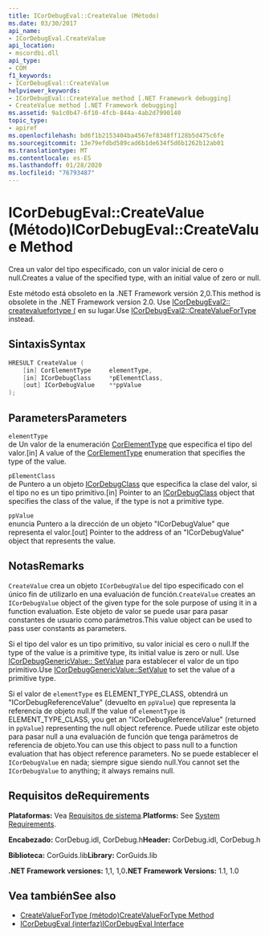 ```yaml
---
title: ICorDebugEval::CreateValue (Método)
ms.date: 03/30/2017
api_name:
- ICorDebugEval.CreateValue
api_location:
- mscordbi.dll
api_type:
- COM
f1_keywords:
- ICorDebugEval::CreateValue
helpviewer_keywords:
- ICorDebugEval::CreateValue method [.NET Framework debugging]
- CreateValue method [.NET Framework debugging]
ms.assetid: 9a1c0b47-6f10-4fcb-844a-4ab2d7990140
topic_type:
- apiref
ms.openlocfilehash: bd6f1b2153404ba4567ef8348ff128b5d475c6fe
ms.sourcegitcommit: 13e79efdbd589cad6b1de634f5d6b1262b12ab01
ms.translationtype: MT
ms.contentlocale: es-ES
ms.lasthandoff: 01/28/2020
ms.locfileid: "76793487"
---
```

# <a name="icordebugevalcreatevalue-method"></a><span data-ttu-id="1fe93-102">ICorDebugEval::CreateValue (Método)</span><span class="sxs-lookup"><span data-stu-id="1fe93-102">ICorDebugEval::CreateValue Method</span></span>
<span data-ttu-id="1fe93-103">Crea un valor del tipo especificado, con un valor inicial de cero o null.</span><span class="sxs-lookup"><span data-stu-id="1fe93-103">Creates a value of the specified type, with an initial value of zero or null.</span></span>  
  
 <span data-ttu-id="1fe93-104">Este método está obsoleto en la .NET Framework versión 2,0.</span><span class="sxs-lookup"><span data-stu-id="1fe93-104">This method is obsolete in the .NET Framework version 2.0.</span></span> <span data-ttu-id="1fe93-105">Use [ICorDebugEval2:: createvaluefortype (](icordebugeval2-createvaluefortype-method.md) en su lugar.</span><span class="sxs-lookup"><span data-stu-id="1fe93-105">Use [ICorDebugEval2::CreateValueForType](icordebugeval2-createvaluefortype-method.md) instead.</span></span>  
  
## <a name="syntax"></a><span data-ttu-id="1fe93-106">Sintaxis</span><span class="sxs-lookup"><span data-stu-id="1fe93-106">Syntax</span></span>  
  
```cpp  
HRESULT CreateValue (  
    [in] CorElementType     elementType,  
    [in] ICorDebugClass     *pElementClass,  
    [out] ICorDebugValue    **ppValue  
);  
```  
  
## <a name="parameters"></a><span data-ttu-id="1fe93-107">Parameters</span><span class="sxs-lookup"><span data-stu-id="1fe93-107">Parameters</span></span>  
 `elementType`  
 <span data-ttu-id="1fe93-108">de Un valor de la enumeración [CorElementType](../../../../docs/framework/unmanaged-api/metadata/corelementtype-enumeration.md) que especifica el tipo del valor.</span><span class="sxs-lookup"><span data-stu-id="1fe93-108">[in] A value of the [CorElementType](../../../../docs/framework/unmanaged-api/metadata/corelementtype-enumeration.md) enumeration that specifies the type of the value.</span></span>  
  
 `pElementClass`  
 <span data-ttu-id="1fe93-109">de Puntero a un objeto [ICorDebugClass](icordebugclass-interface.md) que especifica la clase del valor, si el tipo no es un tipo primitivo.</span><span class="sxs-lookup"><span data-stu-id="1fe93-109">[in] Pointer to an [ICorDebugClass](icordebugclass-interface.md) object that specifies the class of the value, if the type is not a primitive type.</span></span>  
  
 `ppValue`  
 <span data-ttu-id="1fe93-110">enuncia Puntero a la dirección de un objeto "ICorDebugValue" que representa el valor.</span><span class="sxs-lookup"><span data-stu-id="1fe93-110">[out] Pointer to the address of an "ICorDebugValue" object that represents the value.</span></span>  
  
## <a name="remarks"></a><span data-ttu-id="1fe93-111">Notas</span><span class="sxs-lookup"><span data-stu-id="1fe93-111">Remarks</span></span>  
 <span data-ttu-id="1fe93-112">`CreateValue` crea un objeto `ICorDebugValue` del tipo especificado con el único fin de utilizarlo en una evaluación de función.</span><span class="sxs-lookup"><span data-stu-id="1fe93-112">`CreateValue` creates an `ICorDebugValue` object of the given type for the sole purpose of using it in a function evaluation.</span></span> <span data-ttu-id="1fe93-113">Este objeto de valor se puede usar para pasar constantes de usuario como parámetros.</span><span class="sxs-lookup"><span data-stu-id="1fe93-113">This value object can be used to pass user constants as parameters.</span></span>  
  
 <span data-ttu-id="1fe93-114">Si el tipo del valor es un tipo primitivo, su valor inicial es cero o null.</span><span class="sxs-lookup"><span data-stu-id="1fe93-114">If the type of the value is a primitive type, its initial value is zero or null.</span></span> <span data-ttu-id="1fe93-115">Use [ICorDebugGenericValue:: SetValue](icordebuggenericvalue-setvalue-method.md) para establecer el valor de un tipo primitivo.</span><span class="sxs-lookup"><span data-stu-id="1fe93-115">Use [ICorDebugGenericValue::SetValue](icordebuggenericvalue-setvalue-method.md) to set the value of a primitive type.</span></span>  
  
 <span data-ttu-id="1fe93-116">Si el valor de `elementType` es ELEMENT_TYPE_CLASS, obtendrá un "ICorDebugReferenceValue" (devuelto en `ppValue`) que representa la referencia de objeto null.</span><span class="sxs-lookup"><span data-stu-id="1fe93-116">If the value of `elementType` is ELEMENT_TYPE_CLASS, you get an "ICorDebugReferenceValue" (returned in `ppValue`) representing the null object reference.</span></span> <span data-ttu-id="1fe93-117">Puede utilizar este objeto para pasar null a una evaluación de función que tenga parámetros de referencia de objeto.</span><span class="sxs-lookup"><span data-stu-id="1fe93-117">You can use this object to pass null to a function evaluation that has object reference parameters.</span></span> <span data-ttu-id="1fe93-118">No se puede establecer el `ICorDebugValue` en nada; siempre sigue siendo null.</span><span class="sxs-lookup"><span data-stu-id="1fe93-118">You cannot set the `ICorDebugValue` to anything; it always remains null.</span></span>  
  
## <a name="requirements"></a><span data-ttu-id="1fe93-119">Requisitos de</span><span class="sxs-lookup"><span data-stu-id="1fe93-119">Requirements</span></span>  
 <span data-ttu-id="1fe93-120">**Plataformas:** Vea [Requisitos de sistema](../../../../docs/framework/get-started/system-requirements.md).</span><span class="sxs-lookup"><span data-stu-id="1fe93-120">**Platforms:** See [System Requirements](../../../../docs/framework/get-started/system-requirements.md).</span></span>  
  
 <span data-ttu-id="1fe93-121">**Encabezado:** CorDebug.idl, CorDebug.h</span><span class="sxs-lookup"><span data-stu-id="1fe93-121">**Header:** CorDebug.idl, CorDebug.h</span></span>  
  
 <span data-ttu-id="1fe93-122">**Biblioteca:** CorGuids.lib</span><span class="sxs-lookup"><span data-stu-id="1fe93-122">**Library:** CorGuids.lib</span></span>  
  
 <span data-ttu-id="1fe93-123">**.NET Framework versiones:** 1,1, 1,0</span><span class="sxs-lookup"><span data-stu-id="1fe93-123">**.NET Framework Versions:** 1.1, 1.0</span></span>  
  
## <a name="see-also"></a><span data-ttu-id="1fe93-124">Vea también</span><span class="sxs-lookup"><span data-stu-id="1fe93-124">See also</span></span>

- [<span data-ttu-id="1fe93-125">CreateValueForType (método)</span><span class="sxs-lookup"><span data-stu-id="1fe93-125">CreateValueForType Method</span></span>](icordebugeval2-createvaluefortype-method.md)
- [<span data-ttu-id="1fe93-126">ICorDebugEval (interfaz)</span><span class="sxs-lookup"><span data-stu-id="1fe93-126">ICorDebugEval Interface</span></span>](icordebugeval-interface.md)
